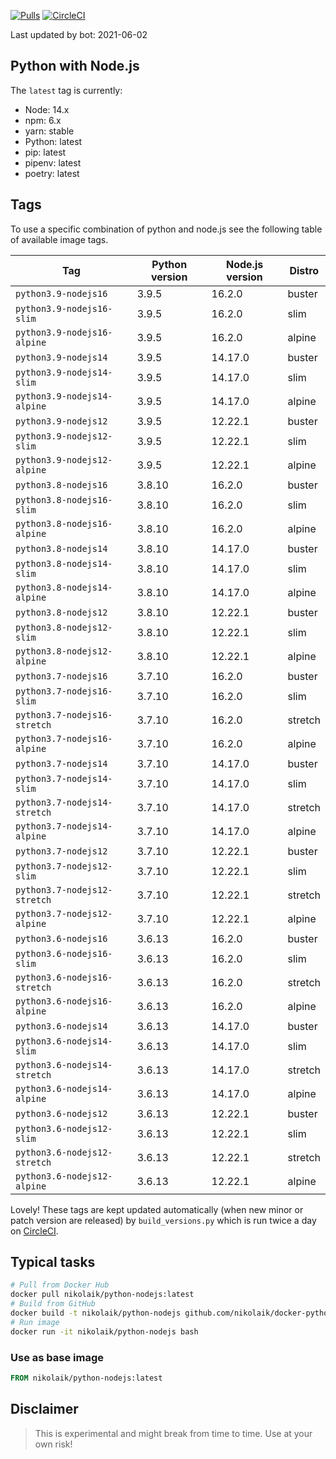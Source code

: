 [![Pulls](https://img.shields.io/docker/pulls/nikolaik/python-nodejs.svg?style=flat-square)](https://hub.docker.com/r/nikolaik/python-nodejs/)
[![CircleCI](https://img.shields.io/circleci/project/github/nikolaik/docker-python-nodejs.svg?style=flat-square)](https://circleci.com/gh/nikolaik/docker-python-nodejs)

Last updated by bot: 2021-06-02

## Python with Node.js
The `latest` tag is currently:

- Node: 14.x
- npm: 6.x
- yarn: stable
- Python: latest
- pip: latest
- pipenv: latest
- poetry: latest

## Tags
To use a specific combination of python and node.js see the following table of available image tags.

Tag | Python version | Node.js version | Distro
--- | --- | --- | ---
`python3.9-nodejs16` | 3.9.5 | 16.2.0 | buster
`python3.9-nodejs16-slim` | 3.9.5 | 16.2.0 | slim
`python3.9-nodejs16-alpine` | 3.9.5 | 16.2.0 | alpine
`python3.9-nodejs14` | 3.9.5 | 14.17.0 | buster
`python3.9-nodejs14-slim` | 3.9.5 | 14.17.0 | slim
`python3.9-nodejs14-alpine` | 3.9.5 | 14.17.0 | alpine
`python3.9-nodejs12` | 3.9.5 | 12.22.1 | buster
`python3.9-nodejs12-slim` | 3.9.5 | 12.22.1 | slim
`python3.9-nodejs12-alpine` | 3.9.5 | 12.22.1 | alpine
`python3.8-nodejs16` | 3.8.10 | 16.2.0 | buster
`python3.8-nodejs16-slim` | 3.8.10 | 16.2.0 | slim
`python3.8-nodejs16-alpine` | 3.8.10 | 16.2.0 | alpine
`python3.8-nodejs14` | 3.8.10 | 14.17.0 | buster
`python3.8-nodejs14-slim` | 3.8.10 | 14.17.0 | slim
`python3.8-nodejs14-alpine` | 3.8.10 | 14.17.0 | alpine
`python3.8-nodejs12` | 3.8.10 | 12.22.1 | buster
`python3.8-nodejs12-slim` | 3.8.10 | 12.22.1 | slim
`python3.8-nodejs12-alpine` | 3.8.10 | 12.22.1 | alpine
`python3.7-nodejs16` | 3.7.10 | 16.2.0 | buster
`python3.7-nodejs16-slim` | 3.7.10 | 16.2.0 | slim
`python3.7-nodejs16-stretch` | 3.7.10 | 16.2.0 | stretch
`python3.7-nodejs16-alpine` | 3.7.10 | 16.2.0 | alpine
`python3.7-nodejs14` | 3.7.10 | 14.17.0 | buster
`python3.7-nodejs14-slim` | 3.7.10 | 14.17.0 | slim
`python3.7-nodejs14-stretch` | 3.7.10 | 14.17.0 | stretch
`python3.7-nodejs14-alpine` | 3.7.10 | 14.17.0 | alpine
`python3.7-nodejs12` | 3.7.10 | 12.22.1 | buster
`python3.7-nodejs12-slim` | 3.7.10 | 12.22.1 | slim
`python3.7-nodejs12-stretch` | 3.7.10 | 12.22.1 | stretch
`python3.7-nodejs12-alpine` | 3.7.10 | 12.22.1 | alpine
`python3.6-nodejs16` | 3.6.13 | 16.2.0 | buster
`python3.6-nodejs16-slim` | 3.6.13 | 16.2.0 | slim
`python3.6-nodejs16-stretch` | 3.6.13 | 16.2.0 | stretch
`python3.6-nodejs16-alpine` | 3.6.13 | 16.2.0 | alpine
`python3.6-nodejs14` | 3.6.13 | 14.17.0 | buster
`python3.6-nodejs14-slim` | 3.6.13 | 14.17.0 | slim
`python3.6-nodejs14-stretch` | 3.6.13 | 14.17.0 | stretch
`python3.6-nodejs14-alpine` | 3.6.13 | 14.17.0 | alpine
`python3.6-nodejs12` | 3.6.13 | 12.22.1 | buster
`python3.6-nodejs12-slim` | 3.6.13 | 12.22.1 | slim
`python3.6-nodejs12-stretch` | 3.6.13 | 12.22.1 | stretch
`python3.6-nodejs12-alpine` | 3.6.13 | 12.22.1 | alpine

Lovely! These tags are kept updated automatically (when new minor or patch version are released) by `build_versions.py` which is run twice a day on [CircleCI](https://circleci.com/gh/nikolaik/docker-python-nodejs).

## Typical tasks
```bash
# Pull from Docker Hub
docker pull nikolaik/python-nodejs:latest
# Build from GitHub
docker build -t nikolaik/python-nodejs github.com/nikolaik/docker-python-nodejs
# Run image
docker run -it nikolaik/python-nodejs bash
```

### Use as base image
```Dockerfile
FROM nikolaik/python-nodejs:latest
```

## Disclaimer
> This is experimental and might break from time to time. Use at your own risk!
